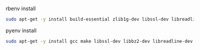 rbenv install 

```bash
sudo apt-get -y install build-essential zlib1g-dev libssl-dev libreadline-dev ruby-dev libxml2-dev libxslt-dev g++
```

pyenv install

```bash
sudo apt-get -y install gcc make libssl-dev libbz2-dev libreadline-dev libsqlite3-dev zlib1g-dev libffi-dev
```
